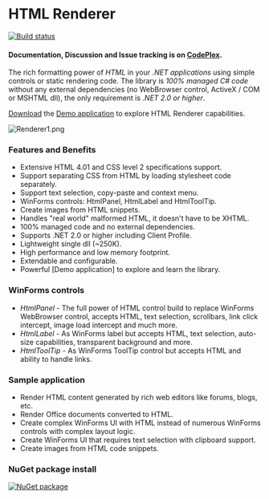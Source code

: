 HTML Renderer
=============

[![Build status](https://ci.appveyor.com/api/projects/status/cm8xpf8ebt3hyi3e)](https://ci.appveyor.com/project/ArthurHub/html-renderer)

#### Documentation, Discussion and Issue tracking is on [CodePlex](https://htmlrenderer.codeplex.com/).

The rich formatting power of *HTML* in your *.NET applications* using simple controls or static rendering code.
The library is *100% managed C# code* without any external dependencies (no WebBrowser control, ActiveX / COM or MSHTML dll), the only requirement is *.NET 2.0 or higher*.

[Download](https://htmlrenderer.codeplex.com/releases/) the [Demo application](https://htmlrenderer.codeplex.com/wikipage?title=Demo%20application&referringTitle=Home) to explore HTML Renderer capabilities.

![Renderer1.png](http://download-codeplex.sec.s-msft.com/Download?ProjectName=HtmlRenderer&DownloadId=731219)

### Features and Benefits
* Extensive HTML 4.01 and CSS level 2 specifications support.
* Support separating CSS from HTML by loading stylesheet code separately.
* Support text selection, copy-paste and context menu.
* WinForms controls: HtmlPanel, HtmlLabel and HtmlToolTip.
* Create images from HTML snippets.
* Handles "real world" malformed HTML, it doesn't have to be XHTML.
* 100% managed code and no external dependencies.
* Supports .NET 2.0 or higher including Client Profile.
* Lightweight single dll (~250K).
* High performance and low memory footprint.
* Extendable and configurable.
* Powerful [Demo application] to explore and learn the library.

### WinForms controls
* *HtmlPanel* - The full power of HTML control build to replace WinForms WebBrowser control, accepts HTML, text selection, scrollbars, link click intercept, image load intercept and much more.
* *HtmlLabel* - As WinForms label but accepts HTML, text selection, auto-size capabilities, transparent background and more.
* *HtmlToolTip* - As WinForms ToolTip control but accepts HTML and ability to handle links.

### Sample application
* Render HTML content generated by rich web editors like forums, blogs, etc.
* Render Office documents converted to HTML.
* Create complex WinForms UI with HTML instead of numerous WinForms controls with complex layout logic.
* Create WinForms UI that requires text selection with clipboard support.
* Create images from HTML code snippets.

### NuGet package install
[![NuGet package](http://download-codeplex.sec.s-msft.com/Download?ProjectName=HtmlRenderer&DownloadId=731229)](https://www.nuget.org/packages/HtmlRenderer.WinForms)

